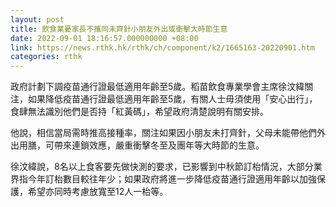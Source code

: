 ```yaml
---
layout: post
title: 飲食業憂家長不攜同未齊針小朋友外出或衝擊大時節生意
date: 2022-09-01 18:16:57.000000000 +08:00
link: https://news.rthk.hk/rthk/ch/component/k2/1665163-20220901.htm
categories: rthk
---
```


政府計劃下調疫苗通行證最低適用年齡至5歲。稻苗飲食專業學會主席徐汶緯關注，如果降低疫苗通行證最低適用年齡至5歲，有關人士毋須使用「安心出行」，食肆無法識別他們是否持「紅黃碼」，希望政府清楚說明有關安排。

他說，相信當局需時推高接種率，關注如果因小朋友未打齊針，父母未能帶他們外出用膳，可帶來連鎖效應，嚴重衝擊冬至及團年等大時節的生意。

徐汶緯說，8名以上食客要先做快測的要求，已影響到中秋節訂枱情況，大部分業界指今年訂枱數目較往年少；如果政府將進一步降低疫苗通行證適用年齡以加強保護，希望亦同時考慮放寬至12人一枱等。
